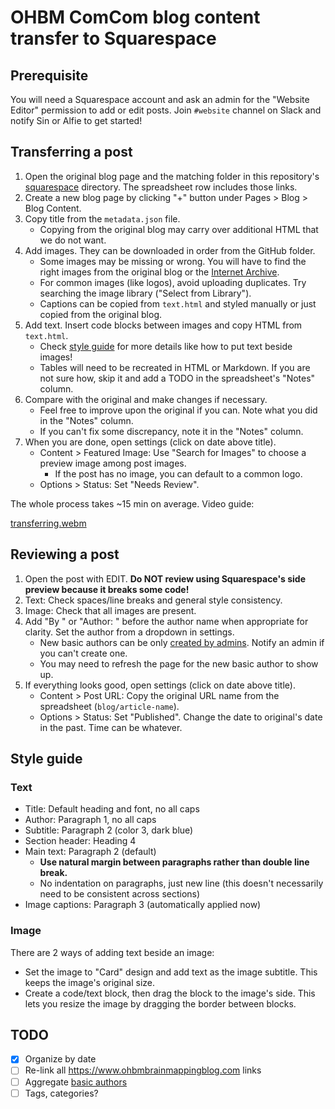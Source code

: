 # OHBM ComCom blog content transfer to Squarespace

## Prerequisite

You will need a Squarespace account and ask an admin for the "Website Editor" permission to add or edit posts. Join `#website` channel on Slack and notify Sin or Alfie to get started!

## Transferring a post

1. Open the original blog page and the matching folder in this repository's [squarespace](squarespace) directory. The spreadsheet row includes those links.
2. Create a new blog page by clicking "+" button under Pages > Blog > Blog Content.
3. Copy title from the `metadata.json` file.
   * Copying from the original blog may carry over additional HTML that we do not want.
4. Add images. They can be downloaded in order from the GitHub folder.
   * Some images may be missing or wrong. You will have to find the right images from the original blog or the [Internet Archive](https://web.archive.org/).
   * For common images (like logos), avoid uploading duplicates. Try searching the image library ("Select from Library").
   * Captions can be copied from `text.html` and styled manually or just copied from the original blog.
5. Add text. Insert code blocks between images and copy HTML from `text.html`.
   * Check [style guide](#style-guide) for more details like how to put text beside images!
   * Tables will need to be recreated in HTML or Markdown. If you are not sure how, skip it and add a TODO in the spreadsheet's "Notes" column.
6. Compare with the original and make changes if necessary.
   * Feel free to improve upon the original if you can. Note what you did in the "Notes" column.
   * If you can't fix some discrepancy, note it in the "Notes" column.
7. When you are done, open settings (click on date above title).
   * Content > Featured Image: Use "Search for Images" to choose a preview image among post images.
      * If the post has no image, you can default to a common logo.
   * Options > Status: Set "Needs Review".

The whole process takes ~15 min on average. Video guide:

[transferring.webm](https://github.com/user-attachments/assets/fd375501-0508-4ebd-8b02-66bb7e68a1ff)

## Reviewing a post

1. Open the post with EDIT. **Do NOT review using Squarespace's side preview because it breaks some code!**
2. Text: Check spaces/line breaks and general style consistency.
3. Image: Check that all images are present.
4. Add "By " or "Author: " before the author name when appropriate for clarity. Set the author from a dropdown in settings.
   * New basic authors can be only [created by admins](https://support.squarespace.com/hc/en-us/articles/205810518).
     Notify an admin if you can't create one.
   * You may need to refresh the page for the new basic author to show up.
6. If everything looks good, open settings (click on date above title).
   * Content > Post URL: Copy the original URL name from the spreadsheet (`blog/article-name`).
   * Options > Status: Set "Published". Change the date to original's date in the past. Time can be whatever.

## Style guide

### Text
* Title: Default heading and font, no all caps
* Author: Paragraph 1, no all caps
* Subtitle: Paragraph 2 (color 3, dark blue)
* Section header: Heading 4
* Main text: Paragraph 2 (default)
   * **Use natural margin between paragraphs rather than double line break.**
   * No indentation on paragraphs, just new line (this doesn't necessarily need to be consistent across sections)
* Image captions: Paragraph 3 (automatically applied now)

### Image
There are 2 ways of adding text beside an image:
* Set the image to "Card" design and add text as the image subtitle.
  This keeps the image's original size.
* Create a code/text block, then drag the block to the image's side.
  This lets you resize the image by dragging the border between blocks.

## TODO

- [x] Organize by date
- [ ] Re-link all https://www.ohbmbrainmappingblog.com links
- [ ] Aggregate [basic authors](https://support.squarespace.com/hc/en-us/articles/205810518)
- [ ] Tags, categories?
